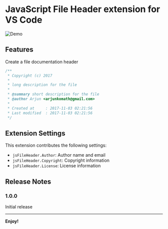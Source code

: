 # JavaScript File Header extension for VS Code

![Demo](https://raw.githubusercontent.com/arjunkomath/js-file-header-vscode/master/demo.gif)

## Features

Create a file documentation header

```javascript
/**
 * Copyright (c) 2017
 *
 * long description for the file
 *
 * @summary short description for the file
 * @author Arjun <arjunkomath@gmail.com>
 *
 * Created at     : 2017-11-03 02:21:56 
 * Last modified  : 2017-11-03 02:21:56 
 */
```

## Extension Settings

This extension contributes the following settings:

* `jsFileHeader.Author`: Author name and email
* `jsFileHeader.Copyright`: Copyright information
* `jsFileHeader.License`: License information

## Release Notes

### 1.0.0

Initial release

-----------------------------------------------------------------------------------------------------------

**Enjoy!**
